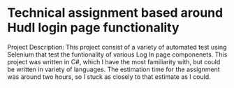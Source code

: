 # Technical assignment based around Hudl login page functionality

Project Description:
This project consist of a variety of automated test using Selenium that test the funtionality of various Log In page componenets.  This project was written in C#, which I have the most familiarity with, but could be written in variety of languages.  The estimation time for the assignment was around two hours, so I stuck as closely to that estimate as I could.

